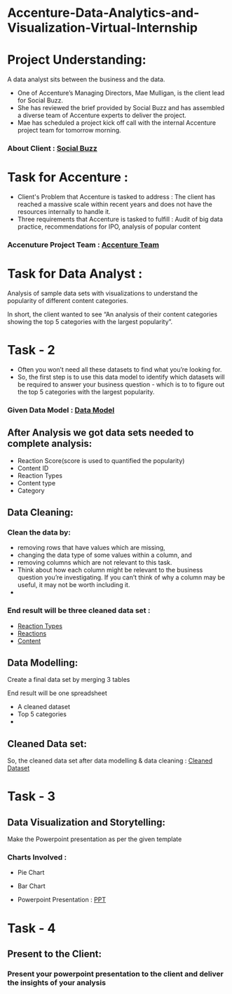 # Accenture-Data-Analytics-and-Visualization-Virtual-Internship

# Project Understanding:
A data analyst sits between the business and the data.

- One of Accenture’s Managing Directors, Mae Mulligan, is the client lead for Social Buzz.
- She has reviewed the brief provided by Social Buzz and has assembled a diverse team of Accenture experts to deliver the project.
- Mae has scheduled a project kick off call with the internal Accenture project team for tomorrow morning.

### About Client : [Social Buzz](https://github.com/MURTHYYAJNA04/Accenture-Data-Analytics-and-Visualization-Virtual-Internship/blob/main/Data_Analytics%20Client%20Brief.pdf)

# Task for Accenture :
- Client's Problem that Accenture is tasked to address : The client has reached a massive scale within recent years and does not have the resources internally to handle it.
- Three requirements that Accenture is tasked to fulfill : Audit of big data practice, recommendations for IPO, analysis of popular content

### Accenuture Project Team : [Accenture Team](https://github.com/MURTHYYAJNA04/Accenture-Data-Analytics-and-Visualization-Virtual-Internship/blob/main/Internal%20stakeholder%20chart.pdf)


# Task for Data Analyst :
Analysis of sample data sets with visualizations to understand the popularity of different content categories.

In short, the client wanted to see “An analysis of their content categories showing the top 5 categories with the largest popularity”.

# Task - 2
- Often you won’t need all these datasets to find what you’re looking for.
- So, the first step is to use this data model to identify which datasets will be required to answer your business question - which is to to figure out the top 5 categories with the largest popularity.

### Given Data Model : [Data Model](https://github.com/MURTHYYAJNA04/Accenture-Data-Analytics-and-Visualization-Virtual-Internship/blob/main/Data%20model.pdf)
  
## After Analysis we got data sets needed to complete analysis:
- Reaction Score(score is used to quantified the popularity)
- Content ID
- Reaction Types
- Content type
- Category
  
## Data Cleaning:

### Clean the data by:
- removing rows that have values which are missing,
- changing the data type of some values within a column, and
- removing columns which are not relevant to this task.
- Think about how each column might be relevant to the business question you’re investigating. If you can’t think of why a column may be useful, it may not be worth including it.
- 
### End result will be three cleaned data set :

- [Reaction Types](https://github.com/MURTHYYAJNA04/Accenture-Data-Analytics-and-Visualization-Virtual-Internship/blob/main/ReactionTypes.csv)
- [Reactions](https://github.com/MURTHYYAJNA04/Accenture-Data-Analytics-and-Visualization-Virtual-Internship/blob/main/Reactions.csv)
- [Content](https://github.com/MURTHYYAJNA04/Accenture-Data-Analytics-and-Visualization-Virtual-Internship/blob/main/Content.csv)
  
## Data Modelling:
Create a final data set by merging 3 tables

End result will be one spreadsheet

- A cleaned dataset
- Top 5 categories
- 
## Cleaned Data set:
So, the cleaned data set after data modelling & data cleaning : [Cleaned Dataset](https://github.com/MURTHYYAJNA04/Accenture-Data-Analytics-and-Visualization-Virtual-Internship/blob/main/Final%20Table.xlsx)

# Task - 3
## Data Visualization and Storytelling:

Make the Powerpoint presentation as per the given template

### Charts Involved :
- Pie Chart
- Bar Chart
  
- Powerpoint Presentation : [PPT](https://github.com/MURTHYYAJNA04/Accenture-Data-Analytics-and-Visualization-Virtual-Internship/blob/main/Data%20Analytics%20template%20-%20Task%203_final.pptx)
  
# Task - 4
## Present to the Client:

### Present your powerpoint presentation to the client and deliver the insights of your analysis

